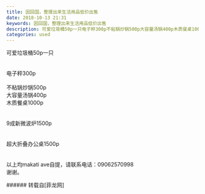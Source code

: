 ```yaml
---
title: 因回国，整理出来生活用品低价出售
date: 2018-10-13 21:31
keywords: 因回国，整理出来生活用品低价出售
description: 可爱垃圾桶50p一只电子秤300p不粘锅炒锅500p大容量汤锅400p木质餐桌1000p9成新微波炉1500p超大折叠办公桌1500p以上均makati ave自提，请联系电话：09062570998谢谢。
categories: used
---
```

<td class="t_f" id="postmessage_2020454">

可爱垃圾桶50p一只<br/>
<img alt="" border="0" class="zoom" data-cf-modified-76e1aa54ac2cc890d2de6291-="" file="http://www.flw.ph/data/appbyme/upload/image/201810/13/mSYrdeZhLLec.jpg" id="aimg_Fi8vk" lazyloadthumb="1" onclick="" onmouseover="" src="http://www.flw.ph/data/appbyme/upload/image/201810/13/mSYrdeZhLLec.jpg"/><br/>
<br/>
<img alt="" border="0" class="zoom" data-cf-modified-76e1aa54ac2cc890d2de6291-="" file="http://www.flw.ph/data/appbyme/upload/image/201810/13/E705qj1NBqqT.jpg" id="aimg_Tlxv5" lazyloadthumb="1" onclick="" onmouseover="" src="http://www.flw.ph/data/appbyme/upload/image/201810/13/E705qj1NBqqT.jpg"/><br/>
<br/>
<img alt="" border="0" class="zoom" data-cf-modified-76e1aa54ac2cc890d2de6291-="" file="http://www.flw.ph/data/appbyme/upload/image/201810/13/jbfvtUR2gZFE.jpg" id="aimg_rX8fP" lazyloadthumb="1" onclick="" onmouseover="" src="http://www.flw.ph/data/appbyme/upload/image/201810/13/jbfvtUR2gZFE.jpg"/><br/>
电子秤300p<br/>
<br/>
<img alt="" border="0" class="zoom" data-cf-modified-76e1aa54ac2cc890d2de6291-="" file="http://www.flw.ph/data/appbyme/upload/image/201810/13/mM4BFCAcKSg5.jpg" id="aimg_HS2O7" lazyloadthumb="1" onclick="" onmouseover="" src="http://www.flw.ph/data/appbyme/upload/image/201810/13/mM4BFCAcKSg5.jpg"/><br/>
不粘锅炒锅500p<br/>
<img alt="" border="0" class="zoom" data-cf-modified-76e1aa54ac2cc890d2de6291-="" file="http://www.flw.ph/data/appbyme/upload/image/201810/13/1hrPx7h8Prkx.jpg" id="aimg_Xvls8" lazyloadthumb="1" onclick="" onmouseover="" src="http://www.flw.ph/data/appbyme/upload/image/201810/13/1hrPx7h8Prkx.jpg"/><br/>
大容量汤锅400p<br/>
<img alt="" border="0" class="zoom" data-cf-modified-76e1aa54ac2cc890d2de6291-="" file="http://www.flw.ph/data/appbyme/upload/image/201810/13/axBuYoJ9LJTO.jpg" id="aimg_I8vmg" lazyloadthumb="1" onclick="" onmouseover="" src="http://www.flw.ph/data/appbyme/upload/image/201810/13/axBuYoJ9LJTO.jpg"/><br/>
木质餐桌1000p<br/>
<br/>
<img alt="" border="0" class="zoom" data-cf-modified-76e1aa54ac2cc890d2de6291-="" file="http://www.flw.ph/data/appbyme/upload/image/201810/13/NKFcwhG0ev1Z.jpg" id="aimg_wlEOA" lazyloadthumb="1" onclick="" onmouseover="" src="http://www.flw.ph/data/appbyme/upload/image/201810/13/NKFcwhG0ev1Z.jpg"/><br/>
<br/>
<img alt="" border="0" class="zoom" data-cf-modified-76e1aa54ac2cc890d2de6291-="" file="http://www.flw.ph/data/appbyme/upload/image/201810/13/ZLFx0v2dcDDF.jpg" id="aimg_Bqy7a" lazyloadthumb="1" onclick="" onmouseover="" src="http://www.flw.ph/data/appbyme/upload/image/201810/13/ZLFx0v2dcDDF.jpg"/><br/>
9成新微波炉1500p<br/>
<br/>
<br/>
<img alt="" border="0" class="zoom" data-cf-modified-76e1aa54ac2cc890d2de6291-="" file="http://www.flw.ph/data/appbyme/upload/image/201810/13/7jBQ4BIaoMU3.jpg" id="aimg_SvoZ7" lazyloadthumb="1" onclick="" onmouseover="" src="http://www.flw.ph/data/appbyme/upload/image/201810/13/7jBQ4BIaoMU3.jpg"/><br/>
超大折叠办公桌1500p<br/>
<br/>
<br/>
以上均makati ave自提，请联系电话：09062570998<br/>
谢谢。<br/>
</td>
###### 转载自[菲龙网]